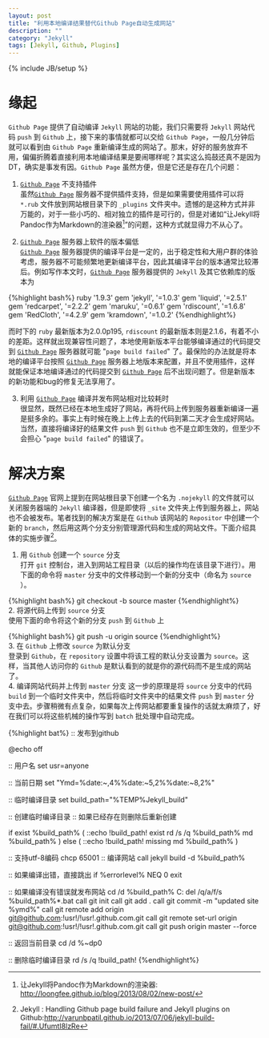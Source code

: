 ```yaml
---
layout: post
title: "利用本地编译结果替代Github Page自动生成网站"
description: ""
category: "Jekyll"
tags: [Jekyll, Github, Plugins]
---
```

{% include JB/setup %}

# 缘起
`Github Page` 提供了自动编译 `Jekyll` 网站的功能，我们只需要将 `Jekyll` 网站代码 `push` 到 `Github` 上，接下来的事情就都可以交给 `Github Page`，一般几分钟后就可以看到由 `Github Page` 重新编译生成的网站了。那末，好好的服务放弃不用，偏偏折腾着直接利用本地编译结果是要闹哪样呢？其实这么捣鼓还真不是因为DT，确实是事发有因。`Github Page` 虽然方便，但是它还是存在几个问题：

1. [`Github Page`] 不支持插件  
虽然[`Github Page`] 服务器不提供插件支持，但是如果需要使用插件可以将 `*.rub` 文件放到网站根目录下的 `_plugins` 文件夹中。遗憾的是这种方式并非万能的，对于一些小巧的、相对独立的插件是可行的，但是对诸如“让Jekyll将Pandoc作为Markdown的渲染器[^loong]”的问题，这种方式就显得力不从心了。

2. [`Github Page`] 服务器上软件的版本偏低  
[`Github Page`] 服务器提供的编译平台是一定的，出于稳定性和大用户群的体验考虑，服务器不可能频繁地更新编译平台，因此其编译平台的版本通常比较滞后。例如写作本文时，[`Github Page`] 服务器提供的 `Jekyll` 及其它依赖库的版本为

{%highlight bash%}
ruby '1.9.3'
gem 'jekyll',     '=1.0.3'
gem 'liquid',     '=2.5.1'
gem 'redcarpet',  '=2.2.2'
gem 'maruku',     '=0.6.1'
gem 'rdiscount',  '=1.6.8'
gem 'RedCloth',   '=4.2.9'
gem 'kramdown',   '=1.0.2'
{%endhighlight%}

而时下的 `ruby` 最新版本为2.0.0p195, `rdiscount` 的最新版本则是2.1.6，有着不小的差距。这样就出现兼容性问题了，本地使用新版本平台能够编译通过的代码提交到 [`Github Page`] 服务器就可能 "`page build failed`" 了。最保险的办法就是将本地的编译平台按照 [`Github Page`] 服务器上地版本来配置，并且不使用插件，这样就能保证本地编译通过的代码提交到 [`Github Page`] 后不出现问题了。但是新版本的新功能和bug的修复无法享用了。

3. 利用 [`Github Page`] 编译并发布网站相对比较耗时   
很显然，既然已经在本地生成好了网站，再将代码上传到服务器重新编译一遍是挺多余的。事实上有时候在晚上上传上去的代码到第二天才会生成好网站。当然，直接将编译好的结果文件 `push` 到 `Github` 也不是立即生效的，但至少不会担心 "`page build failed`" 的错误了。

# 解决方案
[`Github Page`] 官网上提到在网站根目录下创建一个名为 `.nojekyll` 的文件就可以关闭服务器端的 `Jekyll` 编译器，但是即使将 `_site` 文件夹上传到服务器上，网站也不会被发布。笔者找到的解决方案是在 `Github` 该网站的 `Repositor` 中创建一个新的 `branch`，然后用这两个分支分别管理源代码和生成的网站文件。下面介绍具体的实施步骤[^varn]。  
1. 用 `Github` 创建一个 `source` 分支  
打开 `git` 控制台，进入到网站工程目录（以后的操作均在该目录下进行）。用下面的命令将 `master` 分支中的文件移动到一个新的分支中（命名为 `source` ）。

{%highlight bash%}
git checkout -b source master
{%endhighlight%}  
2. 将源代码上传到 `source` 分支  
使用下面的命令将这个新的分支 `push` 到 `Github` 上

{%highlight bash%}
git push -u origin source
{%endhighlight%}    
3. 在 `Github` 上修改 `source` 为默认分支  
登录到 `Github`，在 `repository` 设置中将该工程的默认分支设置为 `source`。这样，当其他人访问你的 `Github` 是默认看到的就是你的源代码而不是生成的网站了。   
4. 编译网站代码并上传到 `master` 分支
这一步的原理是将 `source` 分支中的代码 `build` 到一个临时文件夹中，然后将临时文件夹中的结果文件 `push` 到 `master` 分支中去。步骤稍微有点复杂，如果每次上传网站都要重复操作的话就太麻烦了，好在我们可以将这些机械的操作写到 `batch` 批处理中自动完成。



{%highlight bat%}
:: 发布到github

@echo off

:: 用户名
set usr=anyone

:: 当前日期
set "Ymd=%date:~,4%%date:~5,2%%date:~8,2%"

:: 临时编译目录
set build_path="%TEMP%Jekyll_build"

:: 创建临时编译目录
:: 如果已经存在则删除后重新创建

if exist %build_path% (
    ::echo !build_path! exist
    rd /s /q %build_path%
    md %build_path%
    ) else (
    ::echo !build_path! missing
    md %build_path%
)

:: 支持utf-8编码
chcp 65001
:: 编译网站
call jekyll build -d %build_path%

:: 如果编译出错，直接跳出
if   %errorlevel% NEQ 0  exit

:: 如果编译没有错误就发布网站
cd /d %build_path%
C:
del /q/a/f/s %build_path%\*.bat
call git init
call git add .
call git commit -m "updated site %ymd%"
call git remote add origin git@github.com:!usr!/!usr!.github.com.git
call git remote set-url origin git@github.com:!usr!/!usr!.github.com.git
call git push origin master --force

:: 返回当前目录
cd /d %~dp0

:: 删除临时编译目录
rd /s /q !build_path!
{%endhighlight%}

[`Github Page`]: http://pages.github.com/ ""
[^varn]: Jekyll : Handling Github page build failure and Jekyll plugins on Github:<http://varunbpatil.github.io/2013/07/06/jekyll-build-fail/#.UfumtI8lzRe>
[^loong]:  让Jekyll将Pandoc作为Markdown的渲染器: <http://loongfee.github.io/blog/2013/08/02/new-post/>
